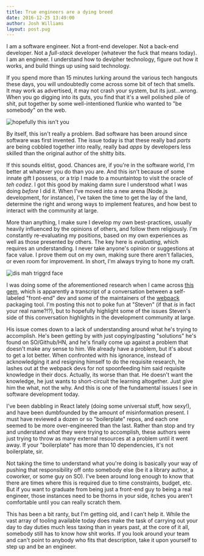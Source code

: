 ```yaml
---
title: True engineers are a dying breed
date: 2016-12-25 13:49:00
author: Josh Williams
layout: post.pug
---
```

I am a software engineer.  Not a front-end developer.  Not a back-end developer.
Not a *full-stack* developer (whatever the fuck that means today).  I am an
engineer.  I understand how to devipher technology, figure out how it works, and
build things up using said technology.

If you spend more than 15 minutes lurking around the various tech hangouts these
days, you will undoubtedly come across some bit of tech that smells.  It may
work as advertised, it may not crash your system, but its just...wrong.  When
you go digging into its guts, you find that it's a well polished pile of shit,
put together by some well-intentioned flunkie who wanted to "be somebody" on
the web.

<!--more -->

![hopefully this isn't you](http://i3.kym-cdn.com/photos/images/newsfeed/000/901/986/0e0.jpg)

By itself, this isn't really a problem.  Bad software has been around since
software was first invented.  The issue today is that these really bad *parts*
are being cobbled together into really, really bad *apps* by developers less
skilled than the original author of the shitty bits.

If this sounds elitist, good.  Chances are, if you're in the software world, I'm
better at whatever you do than you are.  And this isn't because of some innate
gift I possess, or a trip I made to a mountaintop to visit the oracle of _teh
codez_.  I got this good by making damn sure I understood what I was doing
*before* I did it.  When I've moved into a new arena (Node.js development, for
instance), I've taken the time to get the lay of the land, determine the
right and wrong ways to implement features, and how best to interact with the
community at large.

More than anything, I make sure I develop my own best-practices, usually
heavily influenced by the opinions of others, and follow them religiously.  I'm
constantly re-evaluating my positions, based on my own experiences as well as
those presented by others.  The key here is *evaluating*, which requires an
understanding.  I never take anyone's opinion or suggestions at face value.  I
prove them out on my own, making sure there aren't fallacies, or even room for
improvement.  In short, I'm always trying to hone my craft.

![dis mah triggrd face](https://upload.wikimedia.org/wikipedia/commons/2/20/Shaq77.jpg)

I was doing some of the aforementioned research when I came across [this
gem](https://gist.github.com/markerikson/ead940a93a2a877dc97824e5f839840f),
which is apparently a transcript of a conversation between a self-labeled
"front-end" dev and some of the maintainers of the
[webpack](https://webpack.github.io/) packaging tool.  I'm posting this not to
poke fun at "Steven" (if that _is_ in fact your real name?!?), but to hopefully
highlight some of the issues Steven's side of this conversation highlights in
the development community at large.

His issue comes down to a lack of understanding around what he's trying to
accomplish.  He's been getting by with just copying/pasting "solutions" he's
found on SO/Github/HN, and he's finally come up against a problem that doesn't
make any sense to him.  We already have a problem, but it's about to get a lot
better.  When confronted with his ignorance, instead of acknowledging it and
resigning himself to do the requisite research, he lashes out at the webpack
devs for not spoonfeeding him said requisite knowledge in their docs.  Actually,
its worse than that.  He doesn't want the knowledge, he just wants to
short-circuit the learning altogether.  Just give him the what, not the
why.  And this is one of the fundamental issues I see in software
development today.

I've been dabbling in React lately (doing some universal stuff, how sexy!), and
have been dumbfounded by the amount of misinformation present.  I must have
reviewed a dozen or so "boilerplate" repos, and each one seemed to be more
over-engineered than the last.  Rather than stop and try and understand *what*
they were trying to accomplish, these authors were just trying to throw as many
external resources at a problem until it went away.  If your "boilerplate" has
more than 10 dependencies, it's not boilerplate, sir.

Not taking the time to understand what you're doing is basically your way of
pushing that responsibility off onto somebody else (be it a library author, a
		coworker, or some guy on SO).  I've been around long enough to know that
there are times where this is required due to time constraints, budget, etc.
But if you want to graduate from being just a front-end guy to being a real
engineer, those instances need to be thorns in your side, itches you aren't
comfortable until you can really scratch them.

This has been a bit ranty, but I'm getting old, and I can't help it.  While the
vast array of tooling available today does make the task of carrying out your
day to day duties much less taxing than in years past, at the core of it all,
somebody still has to know how shit works.  If you look around your team and
can't point to anybody who fits that description, take it upon yourself to
step up and be an engineer.

